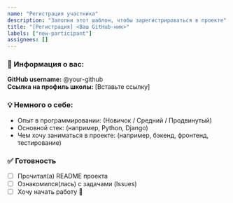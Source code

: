 ```yaml
---
name: "Регистрация участника"
description: "Заполни этот шаблон, чтобы зарегистрироваться в проекте"
title: "[Регистрация] <Ваш GitHub-ник>"
labels: ["new-participant"]
assignees: []
---
```


### 👤 Информация о вас:
**GitHub username:** @your-github  
**Ссылка на профиль школы:** [Вставьте ссылку]  

### 💡 Немного о себе:
- Опыт в программировании: (Новичок / Средний / Продвинутый)  
- Основной стек: (например, Python, Django)  
- Чем хочу заниматься в проекте: (например, бэкенд, фронтенд, тестирование)  

### ✅ Готовность
- [ ] Прочитал(а) README проекта  
- [ ] Ознакомился(лась) с задачами (Issues)  
- [ ] Хочу начать работу 🚀  
